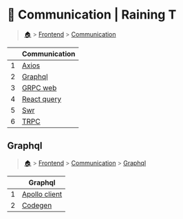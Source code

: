 # 🍜 Communication  | Raining T

> [🏠](/) > [Frontend](/frontend) > [Communication](/frontend/communication)

<table><thead><tr><th></th><th>Communication</th></tr></thead><tbody><tr><td>1</td><td><a href="/frontend/communication/axios">Axios</a></td></tr><tr><td>2</td><td><a href="/frontend/communication/graphql">Graphql</a></td></tr><tr><td>3</td><td><a href="/frontend/communication/gRPC-web">GRPC web</a></td></tr><tr><td>4</td><td><a href="/frontend/communication/react-query">React query</a></td></tr><tr><td>5</td><td><a href="/frontend/communication/swr">Swr</a></td></tr><tr><td>6</td><td><a href="/frontend/communication/tRPC">TRPC</a></td></tr></tbody></table>

## Graphql

> [🏠](/) > [Frontend](/frontend) > [Communication](/frontend/communication) > [Graphql](/frontend/communication/graphql)

<table><thead><tr><th></th><th>Graphql</th></tr></thead><tbody><tr><td>1</td><td><a href="/frontend/communication/graphql/01-apollo-client">Apollo client</a></td></tr><tr><td>2</td><td><a href="/frontend/communication/graphql/02-codegen">Codegen</a></td></tr></tbody></table>

